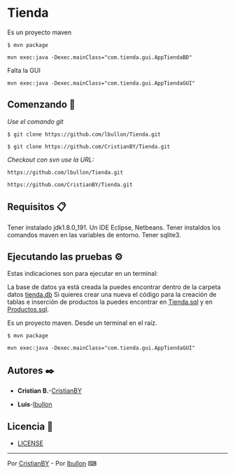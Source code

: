 # Tienda

Es un proyecto maven
```
$ mvn package
```
```
mvn exec:java -Dexec.mainClass="com.tienda.gui.AppTiendaBD"
```
Falta la GUI
```
mvn exec:java -Dexec.mainClass="com.tienda.gui.AppTiendaGUI"
```

## Comenzando 🚀

_Use el comando git_

```
$ git clone https://github.com/lbullon/Tienda.git
```

```
$ git clone https://github.com/CristianBY/Tienda.git
```
_Checkout con svn use la URL:_

```
https://github.com/lbullon/Tienda.git
```

```
https://github.com/CristianBY/Tienda.git
```

## Requisitos 📋

Tener instalado jdk1.8.0_191.
Un IDE Eclipse, Netbeans.
Tener instaldos los comandos maven en las variables de entorno.
Tener sqlite3.


## Ejecutando las pruebas ⚙️

Estas indicaciones son para ejecutar en un terminal:

La base de datos ya está creada la puedes encontrar dentro de la carpeta datos [tienda.db](datos)
Si quieres crear una nueva el código para la creación de tablas e inserción de productos la puedes encontrar en [Tienda.sql](datos/Tienda.sql) y en [Productos.sql](datos/Productos.sql).

Es un proyecto maven.
Desde un terminal en el raíz.
```
$ mvn package
```
```
mvn exec:java -Dexec.mainClass="com.tienda.gui.AppTiendaGUI"
```

## Autores ✒️

* **Cristian B.**-[CristianBY](https://github.com/CristianBY)

* **Luis**-[lbullon](https://github.com/lbullon)


## Licencia 📄

* [LICENSE](LICENSE.md)

---
Por [CristianBY](https://github.com/CristianBY) -
Por [lbullon](https://github.com/lbullon) ⌨